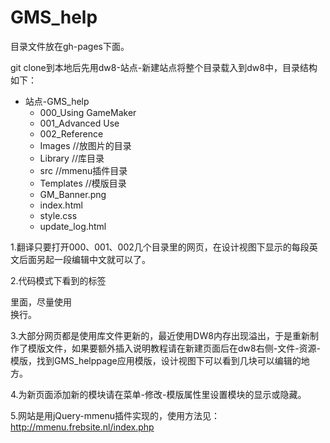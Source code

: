 GMS_help
========

目录文件放在gh-pages下面。

git clone到本地后先用dw8-站点-新建站点将整个目录载入到dw8中，目录结构如下：
- 站点-GMS_help
  + 000_Using GameMaker    
  + 001_Advanced Use
  + 002_Reference
  + Images    //放图片的目录
  + Library   //库目录
  + src       //mmenu插件目录
  + Templates  //模版目录
  + GM_Banner.png
  + index.html
  + style.css
  + update_log.html

1.翻译只要打开000、001、002几个目录里的网页，在设计视图下显示的每段英文后面另起一段编辑中文就可以了。

2.代码模式下看到的标签<blockquote></blockquote>里面，尽量使用<br>换行。

3.大部分网页都是使用库文件更新的，最近使用DW8内存出现溢出，于是重新制作了模版文件，如果要额外插入说明教程请在新建页面后在dw8右侧-文件-资源-模版，找到GMS_helppage应用模版，设计视图下可以看到几块可以编辑的地方。

4.为新页面添加新的模块请在菜单-修改-模版属性里设置模块的显示或隐藏。

5.网站是用jQuery-mmenu插件实现的，使用方法见：http://mmenu.frebsite.nl/index.php
